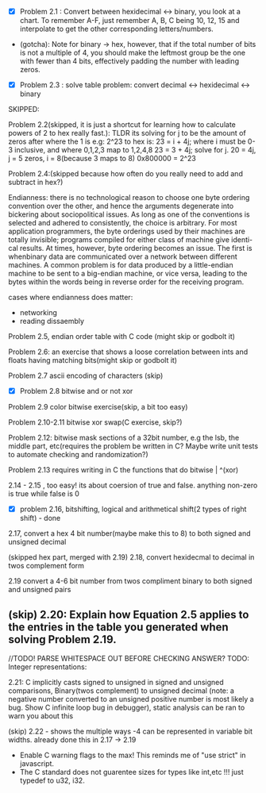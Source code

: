 
- [x] Problem 2.1 : Convert between hexidecimal <-> binary, you look at a chart. To remember A-F, just remember A, B, C being 10, 12, 15 and interpolate to get the other corresponding letters/numbers.
* (gotcha): Note for binary -> hex, however, that if
the total number of bits is not a multiple of 4, you should make the leftmost group
be the one with fewer than 4 bits, effectively padding the number with leading
zeros.


- [x] Problem 2.3  : solve table problem: convert decimal <-> hexidecimal <-> binary

SKIPPED:

Problem 2.2(skipped, it is just a shortcut for learning how to calculate powers of 2 to hex really fast.):
TLDR its solving for j to be the amount of zeros after where the 1 is e.g:
2^23 to hex is:
23 = i + 4j; where i must be 0-3 inclusive, and where 0,1,2,3 map to 1,2,4,8
23 = 3 + 4j; solve for j.
20 = 4j, j = 5 zeros, i = 8(because 3 maps to 8)
0x800000 = 2^23


Problem 2.4:(skipped because how often do you really need to add and subtract in hex?)

Endianness:
there is no technological reason to choose one byte ordering convention over
the other, and hence the arguments degenerate into bickering about sociopolitical
issues. As long as one of the conventions is selected and adhered to consistently,
the choice is arbitrary.
For most application programmers, the byte orderings used by their machines
are totally invisible; programs compiled for either class of machine give identi-
cal results. At times, however, byte ordering becomes an issue. The first is whenbinary data are communicated over a network between different machines. A
common problem is for data produced by a little-endian machine to be sent to
a big-endian machine, or vice versa, leading to the bytes within the words being
in reverse order for the receiving program.

cases where endianness does matter:
* networking
* reading dissaembly

Problem 2.5, endian order table with C code (might skip or godbolt it)

Problem 2.6: an exercise that shows a loose correlation between ints and floats having matching bits(might skip or godbolt it)

Problem 2.7 ascii encoding of characters (skip)

- [x] Problem 2.8 bitwise and or not xor

Problem 2.9 color bitwise exercise(skip, a bit too easy)

Problem 2.10-2.11 bitwise xor swap(C exercise, skip?)

Problem 2.12: bitwise mask sections of a 32bit number, e.g the lsb, the middle part, etc(requires the problem be written in C? Maybe write unit tests to automate checking and randomization?)

Problem 2.13 requires writing in C the functions that do bitwise | ^(xor)

2.14 - 2.15 , too easy! its about coersion of true and false. anything non-zero is true while false is 0

- [x] problem 2.16, bitshifting, logical and arithmetical shift(2 types of right shift) - done

2.17, convert a hex 4 bit number(maybe make this to 8) to both signed and unsigned decimal 

(skipped hex part, merged with 2.19) 2.18, convert hexidecmal to decimal in twos complement form

2.19 convert a 4-6 bit number from twos compliment binary to both signed and unsigned pairs

(skip) 2.20: Explain how Equation 2.5 applies to the entries in the table you generated when
solving Problem 2.19. 
----------------------------------------------------------------

//TODO! PARSE WHITESPACE OUT BEFORE CHECKING ANSWER?
TODO: 
Integer representations:

2.21: C implicitly casts signed to unsigned in signed and unsigned comparisons, Binary(twos complement) to unsigned decimal (note: a negative number converted to an unsigned positive number is most likely a bug. Show C infinite loop bug in debugger), static analysis can be ran to warn you about this


(skip) 2.22 - shows the multiple ways -4 can be represented in variable bit widths. already done this in 2.17 -> 2.19


- Enable C warning flags to the max! This reminds me of "use strict" in javascript.
- The C standard does not guarentee sizes for types like int,etc !!! just typedef to u32, i32.